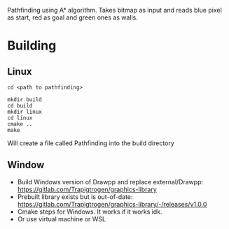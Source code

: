 Pathfinding using A* algorithm. Takes bitmap as input and reads blue pixel as start, red as goal and green ones as walls.

# Building

## Linux

```
cd <path to pathfinding>

mkdir build
cd build
mkdir linux
cd linux
cmake ..
make
```
Will create a file called Pathfinding into the build directory

## Window

* Build Windows version of Drawpp and replace external/Drawpp: https://gitlab.com/Trapigtrogen/graphics-library
* Prebuilt library exists but is out-of-date: https://gitlab.com/Trapigtrogen/graphics-library/-/releases/v1.0.0
* Cmake steps for Windows. It works if it works idk.
* Or use virtual machine or WSL
